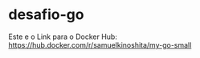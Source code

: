 # desafio-go

Este e o Link para o Docker Hub:
https://hub.docker.com/r/samuelkinoshita/my-go-small
